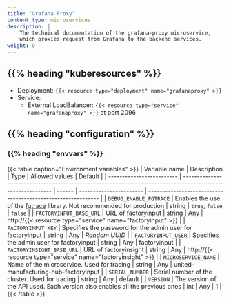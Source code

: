 ```yaml
---
title: "Grafana Proxy"
content_type: microservices
description: |
    The technical documentation of the grafana-proxy microservice,
    which proxies request from Grafana to the backend services.
weight: 0
---
```


<!-- overview -->

<!-- body -->

## {{% heading "kuberesources" %}}

- Deployment: `{{< resource type="deployment" name="grafanaproxy" >}}`
- Service:
  - External LoadBalancer: `{{< resource type="service" name="grafanaproxy" >}}` at
    port 2096

## {{% heading "configuration" %}}

### {{% heading "envvars" %}}

{{< table caption="Environment variables" >}}
| Variable name             | Description                                                                                                  | Type   | Allowed values          | Default                                                      |
| ------------------------- | ------------------------------------------------------------------------------------------------------------ | ------ | ----------------------- | ------------------------------------------------------------ |
| `DEBUG_ENABLE_FGTRACE`    | Enables the use of the [fgtrace](https://github.com/felixge/fgtrace) library. Not recommended for production | string | `true`, `false`         | `false`                                                      |
| `FACTORYINPUT_BASE_URL`   | URL of factoryinput                                                                                          | string | Any                     | http://{{< resource type="service" name="factoryinput" >}}   |
| `FACTORYINPUT_KEY`        | Specifies the password for the admin user for factoryinput                                                   | string | Any                     | _Random UUID_                                                |
| `FACTORYINPUT_USER`       | Specifies the admin user for factoryinput                                                                    | string | Any                     | factoryinput                                                 |
| `FACTORYINSIGHT_BASE_URL` | URL of factoryinsight                                                                                        | string | Any                     | http://{{< resource type="service" name="factoryinsight" >}} |
| `MICROSERVICE_NAME`       | Name of the microservice. Used for tracing                                                                   | string | Any                     | united-manufacturing-hub-factoryinput                        |
| `SERIAL_NUMBER`           | Serial number of the cluster. Used for tracing                                                               | string | Any                     | default                                                      |
| `VERSION`                 | The version of the API used. Each version also enables all the previous ones                                 | int    | Any                     | 1                                                            |
{{< /table >}}
